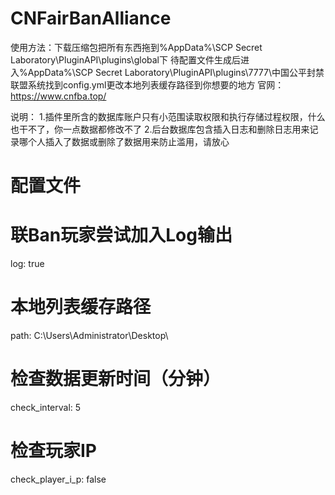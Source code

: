 # CNFairBanAlliance
使用方法：下载压缩包把所有东西拖到%AppData%\SCP Secret Laboratory\PluginAPI\plugins\global下
待配置文件生成后进入%AppData%\SCP Secret Laboratory\PluginAPI\plugins\7777\中国公平封禁联盟系统找到config.yml更改本地列表缓存路径到你想要的地方
官网：https://www.cnfba.top/

说明：
1.插件里所含的数据库账户只有小范围读取权限和执行存储过程权限，什么也干不了，你一点数据都修改不了
2.后台数据库包含插入日志和删除日志用来记录哪个人插入了数据或删除了数据用来防止滥用，请放心

# 配置文件
# 联Ban玩家尝试加入Log输出
log: true
# 本地列表缓存路径
path: C:\Users\Administrator\Desktop\
# 检查数据更新时间（分钟）
check_interval: 5
# 检查玩家IP
check_player_i_p: false
